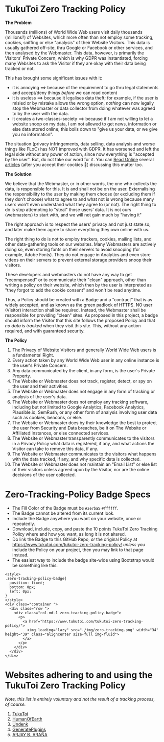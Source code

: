 # TukuToi Zero Tracking Policy

**The Problem**

Thousands (millions) of World Wide Web users visit daily thousands (millions?) of Websites, which more often than not employ some tracking, cookies, sniffing or else "analysis" of their Website Visitors. This data is usually gathered off-site, thru Google or Facebook or other services, and then analysed by the Webmaster. This data, however, is primarily the Visitors' Private Concern, which is why GDPR was instantiated, forcing many Websites to ask the Visitor if they are okay with their data being tracked or not.

This has brought some significant issues with it:
- it is annoying 
==> because of the requirement to go thru legal statements and accept/deny things *before* we can read content
- it is useless 
==> because it legalises data theft; for example, if the user is misled or by mistake allows the wrong option, *nothing* can now legally stop the Webmaster or data collector from doing whatever was agreed to by the user with the data.
- it creates a two-classes-society
==> because if I am not willing to let a website snoop on my data, I am not allowed to get news, information or else data stored online; this boils down to "give us your data, or we give you no information".

The situation (privacy infringements, data selling, data analysis and worse things like FLoC) has NOT improved with GDPR. It has worsened and left the legal side without any power of action, since now everything is "accepted by the user". 
But, do not take our word for it. You can [Read Online](https://www.theguardian.com/commentisfree/2019/nov/10/these-new-rules-were-meant-to-protect-our-privacy-they-dont-work) several [articles](https://insightsoftware.com/blog/gdpr-the-good-the-bad-the-ugly/) (after you accept their cookies 🍭) discussing this matter too.

**The Solution**

We believe that the Webmaster, or in other words, the one who collects the data, is responsible for this. It is and shall not be on the user. 
Externalising the responsibility to the user by making them choose (or excluding them if they don't choose) what to agree to and what not is wrong because many users won't even understand what they agree to (or not).
The right thing to do is stop attempting to "steal" those users' data. It is not ours (webmasters) to start with, and we will not gain much by "having it"

The right approach is to respect the users' privacy and not just state so, and later make them agree to share everything they own online with us.

The right thing to do is not to employ trackers, cookies, mailing lists, and other data-gathering tools on our websites.
Many Webmasters are actively doing so, even storing fonts on their servers to avoid snooping (for example, Adobe Fonts). They do not engage in Analytics and even store videos on their servers to prevent external storage providers snoop their visitors.

These developers and webmasters do not have any way to get "recompensed" or to communicate their "clean" approach, other than writing a policy on their website, which then by the user is interpreted as "they forgot to add the cookie consent" and won't be read anytime.

Thus, a Policy should be created with a Badge and a "contract" that is as widely accepted, and as known as the green padlock of HTTPS. NO user (Visitor) interaction shall be required. Instead, the Webmaster shall be responsible for providing "clean" sites. As proposed in this project, a badge should inform the Visitor that this site follows the proposed Policy and that *no data is tracked* when they visit this site. This, without any action required, and with guaranteed security.

**The Policy**

1. The Privacy of Website Visitors and generally World Wide Web users is a fundamental Right.
2. Every action taken by any World Wide Web user in any online instance is the user's Private Concern.
3. Any data communicated by the client, in any form, is the user's Private Property.
4. The Website or Webmaster does not track, register, detect, or spy on the user and their activities.
5. The Website or Webmaster does not engage in any form of tracking or analysis of the user's data.
6. The Website or Webmaster does not employ any tracking software, including but not limited to Google Analytics, Facebook Analytics, Plausible.io, SemRush, or any other form of analysis involving user data such as cookies, beacons, or else.
7. The Website or Webmaster does by their knowledge the best to protect the user from Security and Data breaches, be it on The Website or Affiliated Instances, or else connected services.
8. The Website or Webmaster transparently communicates to the visitors in a Privacy Policy what data is registered, if any, and what actions the Visitor can take to remove this data, if any. 
9. The Website or Webmaster communicates to the visitors what happens with the data tracked, if any, and why specific data is collected.
10. The Website or Webmaster does not maintain an "Email List" or else list of their visitors unless agreed upon by the Visitor, nor are the online decisions of the user collected.

# Zero-Tracking-Policy Badge Specs

- The Fill Color of the Badge must be `#2e7ba5` `#ffffff`.
- The Badge cannot be altered from its current look.
- Include the Badge anywhere you want on your website, once or repeatedly.
- Download, include, copy, and paste the 10 points TukuToi Zero Tracking Policy where and how you want, as long it is not altered.
- Do link the Badge to this GitHub Repo, _or_ the original Policy at https://www.tukutoi.com/tukutoi-zero-tracking-policy/ _unless_ you include the Policy on your project, then you may link to that page instead.
- The easiest way to include the badge site-wide using Bootstrap would be something like this:

```
<style>
.zero-tracking-policy-badge{
  position: fixed;
  bottom: 0px;
  left: 0px;
}
</style>
<div class="container ">
  <div class="row ">
    <div class="col-md-1 zero-tracking-policy-badge">
      <p>
        <a href="https://www.tukutoi.com/tukutoi-zero-tracking-policy/">
          <img loading="lazy" src="./img/zero-tracking.png" width="34" height="39" class="aligncenter size-full img-fluid">
        </a>
      </p>
    </div>
  </div>
</div>
```

# Websites adhering to and using the TukuToi Zero Tracking Policy
*Note, this list is entirely voluntary and not the result of a tracking process, of course.*

1. [TukuToi](https://www.tukutoi.com/)
2. [HumanOfEarth](https://www.humanofearth.com/)
3. [Undenk](https://www.undenk.info/)
4. [GeneratePlugins](https://www.generateplugins.com/)
5. [ARJAY B. ARAÑA](https://www.arjayarana.xyz)
